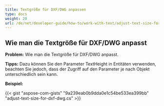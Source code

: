 ```yaml
---
title: Textgröße für DXF/DWG anpassen
type: docs
weight: 20
url: /de/net/developer-guide/how-to/work-with-text/adjust-text-size-for-dxf-dwg/
---
```



## **Wie man die Textgröße für DXF/DWG anpasst**

**Problem:** Wie man die Textgröße für DXF/DWG anpasst.

**Tipps:** Dazu können Sie den Parameter TextHeight in Entitäten verwenden, beachten Sie jedoch, dass der Zugriff auf den Parameter je nach Objekt unterschiedlich sein kann.

**Beispiel:**

{{< gist "aspose-com-gists" "9a239eab0b9dda0e1c54be533ea399bb" "adjust-text-size-for-dxf-dwg.cs" >}}
